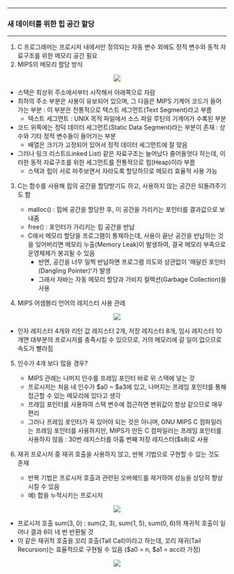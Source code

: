 -----
### 새 데이터를 위한 힙 공간 할당
-----
1. C 프로그래머는 프로시저 내에서만 정의되는 자동 변수 외에도 정적 변수와 동적 자료구조를 위한 메모리 공간 필요
2. MIPS의 메모리 할당 방식
<div align="center">
<img src="https://github.com/user-attachments/assets/10f43912-3b78-4471-95ae-629772090cd3">
</div>

   - 스택은 최상위 주소에서부터 시작해서 아래쪽으로 자람
   - 최하의 주소 부분은 사용이 유보되어 있으며, 그 다음은 MIPS 기계어 코드가 들어가는 부분 : 이 부분은 전통적으로 텍스트 세그먼트(Text Segment)라고 부름
     + 텍스트 세그먼트 : UNIX 목적 파일에서 소스 파일 루틴의 기계어가 수록된 부분
   - 코드 위쪽에는 정덕 데이터 세그먼트(Static Data Segment)라는 부분이 존재 : 상수와 기타 정적 변수들이 들어가는 부분
     + 배열은 크기가 고정되어 있어서 정적 데이터 세그먼트에 잘 맞음
   - 그러나 링크 리스트(Linked List) 같은 자료구조는 늘어났다 줄어들엇다 하는데, 이러한 동적 자료구조를 위한 세그먼트를 전통적으로 힙(Heap)이라 부름
     + 스택과 힙이 서로 마주보면서 자라도록 할당하므로 메모리 효율적 사용 가능

3. C는 함수를 사용해 힙의 공간을 할당받기도 하고, 사용하지 않는 공간은 되돌려주기도 함
   - malloc() : 힙에 공간을 할당한 후, 이 공간을 가리키는 포인터를 결과값으로 보내줌
   - free() : 포인터가 가리키는 힙 공간을 반납
   - C에서 메모리 할당을 프로그램이 통제하는데, 사용이 끝난 공간을 반납하는 것을 잊어버리면 메모리 누출(Memory Leak)이 발생하여, 결국 메모리 부족으로 운영체제가 붕괴될 수 있음
     + 반면, 공간을 너무 일찍 반납하면 프로그램 의도와 상관없이 '매달린 포인터(Dangling Pointer)'가 발생
     + 그래서 자바는 자동 메모리 할당과 가비지 컬렉션(Garbage Collection)을 사용

4. MIPS 어셈블리 언어의 레지스터 사용 관례
<div align="center">
<img src="https://github.com/user-attachments/assets/c819999e-da79-4568-bc4a-0261824c27d1">
</div>

   - 인자 레지스터 4개와 리턴 값 레지스터 2개, 저장 레지스터 8개, 임시 레지스터 10개면 대부분의 프로시저를 충족시킬 수 있으므로, 거의 메모리에 갈 일이 없으므로 속도가 빨라짐

5. 인수가 4개 보다 많을 경우?
   - MIPS 관례는 나머지 인수를 프레임 포인터 바로 위 스택에 넣는 것
   - 프로시저는 처음 네 인수가 $a0 ~ $a3에 있고, 나머지는 프레임 포인터를 통해 접근할 수 있는 메모리에 있다고 생각
   - 프레임 포인터를 사용하여 스택 변수에 접근하면 변위값이 항상 같으므로 매우 편리
   - 그러나 프레임 포인터가 꼭 있어야 되는 것은 아니며, GNU MIPS C 컴파일러는 프레임 포인터를 사용하지만, MIPS가 만든 C 컴파일러는 프레임 포인터를 사용하지 않음 : 30번 레지스터를 아홉 번째 저장 레지스터($s8)로 사용

6. 재귀 프로시저 중 재귀 호출을 사용하지 않고, 반복 기법으로 구현할 수 있는 것도 존재
   - 반복 기법은 프로시저 호출과 관련된 오버헤드를 제거하여 성능을 상당히 향상시킬 수 있음
   - 예) 합을 누적시키는 프로시저
<div align="center">
<img src="https://github.com/user-attachments/assets/5e97055f-0516-4c98-a3e8-599478fa600b">
</div>

   - 프로시저 호출 sum(3, 0) : sum(2, 3), sum(1, 5), sum(0, 6)의 재귀적 호출이 일어나 결과 6이 네 번 반환될 것
   - 이 같은 재귀적 호출을 꼬리 호출(Tall Call)이라고 하는데, 꼬리 재귀(Tail Recursion)는 효율적으로 구현될 수 있음 ($a0 = n, $a1 = acc라 가정)
<div align="center">
<img src="https://github.com/user-attachments/assets/3e5c08e4-0ca2-4ad3-be22-ef10ffab14c0">
</div>
